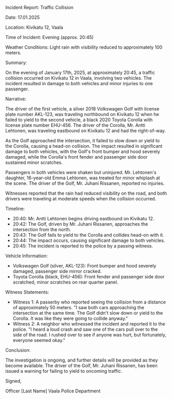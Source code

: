 Incident Report: Traffic Collision

Date: 17.01.2025

Location: Kivikatu 12, Vaala

Time of Incident: Evening (approx. 20:45)

Weather Conditions: Light rain with visibility reduced to approximately 100 meters.

Summary:

On the evening of January 17th, 2025, at approximately 20:45, a traffic collision occurred on Kivikatu 12 in Vaala, involving two vehicles. The incident resulted in damage to both vehicles and minor injuries to one passenger.

Narrative:

The driver of the first vehicle, a silver 2018 Volkswagen Golf with license plate number AKL-123, was traveling northbound on Kivikatu 12 when he failed to yield to the second vehicle, a black 2020 Toyota Corolla with license plate number EHU-456. The driver of the Corolla, Mr. Antti Lehtonen, was traveling eastbound on Kivikatu 12 and had the right-of-way.

As the Golf approached the intersection, it failed to slow down or yield to the Corolla, causing a head-on collision. The impact resulted in significant damage to both vehicles, with the Golf's front bumper and hood severely damaged, while the Corolla's front fender and passenger side door sustained minor scratches.

Passengers in both vehicles were shaken but uninjured. Mr. Lehtonen's daughter, 16-year-old Emma Lehtonen, was treated for minor whiplash at the scene. The driver of the Golf, Mr. Juhani Rissanen, reported no injuries.

Witnesses reported that the rain had reduced visibility on the road, and both drivers were traveling at moderate speeds when the collision occurred.

Timeline:

* 20:40: Mr. Antti Lehtonen begins driving eastbound on Kivikatu 12.
* 20:42: The Golf, driven by Mr. Juhani Rissanen, approaches the intersection from the north.
* 20:43: The Golf fails to yield to the Corolla and collides head-on with it.
* 20:44: The impact occurs, causing significant damage to both vehicles.
* 20:45: The incident is reported to the police by a passing witness.

Vehicle Information:

* Volkswagen Golf (silver, AKL-123): Front bumper and hood severely damaged, passenger side mirror cracked.
* Toyota Corolla (black, EHU-456): Front fender and passenger side door scratched, minor scratches on rear quarter panel.

Witness Statements:

* Witness 1: A passerby who reported seeing the collision from a distance of approximately 50 meters. "I saw both cars approaching the intersection at the same time. The Golf didn't slow down or yield to the Corolla. It was like they were going to collide anyway."
* Witness 2: A neighbor who witnessed the incident and reported it to the police. "I heard a loud crash and saw one of the cars pull over to the side of the road. I rushed over to see if anyone was hurt, but fortunately, everyone seemed okay."

Conclusion:

The investigation is ongoing, and further details will be provided as they become available. The driver of the Golf, Mr. Juhani Rissanen, has been issued a warning for failing to yield to oncoming traffic.

Signed,

Officer [Last Name]
Vaala Police Department